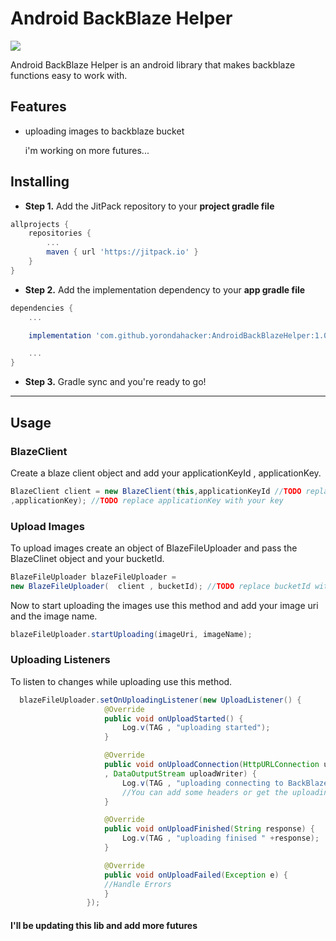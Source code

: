 
# Android BackBlaze Helper

[![](https://jitpack.io/v/yorondahacker/AndroidBackBlazeHelper.svg)](https://jitpack.io/#yorondahacker/AndroidBackBlazeHelper)


Android BackBlaze Helper is an android library that makes backblaze functions easy to work with.



## Features
- uploading images to backblaze bucket

  i'm working on more futures...







## Installing
- **Step 1.** Add the JitPack repository to your **project gradle file**
```groovy
allprojects {
    repositories {
        ...
        maven { url 'https://jitpack.io' }
    }
}
```

- **Step 2.** Add the implementation dependency to your **app gradle file**
```groovy
dependencies {
    ...

    implementation 'com.github.yorondahacker:AndroidBackBlazeHelper:1.0.0'

    ...
}
```

- **Step 3.** Gradle sync and you're ready to go!

---

## Usage

### BlazeClient

Create a blaze client object and add your applicationKeyId , applicationKey.
```java
BlazeClient client = new BlazeClient(this,applicationKeyId //TODO replace applicationKeyId with your key
,applicationKey); //TODO replace applicationKey with your key
```

### Upload Images

To upload images create an object of BlazeFileUploader
and pass the BlazeClinet object and your bucketId.
```java
BlazeFileUploader blazeFileUploader = 
new BlazeFileUploader(  client , bucketId); //TODO replace bucketId with your Bucket Id
```

Now to start uploading the images use this method and add your image uri and the image name.

```java
blazeFileUploader.startUploading(imageUri, imageName);
```


### Uploading Listeners
To listen to changes while uploading use this method.
```java
  blazeFileUploader.setOnUploadingListener(new UploadListener() {
                     @Override 
                     public void onUploadStarted() {
                         Log.v(TAG , "uploading started");
                     }

                     @Override
                     public void onUploadConnection(HttpURLConnection uploadConnection
                     , DataOutputStream uploadWriter) {
                         Log.v(TAG , "uploading connecting to BackBlaze");
                         //You can add some headers or get the uploading progress
                     }

                     @Override
                     public void onUploadFinished(String response) {
                         Log.v(TAG , "uploading finised " +response);
                     }

                     @Override
                     public void onUploadFailed(Exception e) {
                     //Handle Errors
                     }
                 });
```
#### I'll be updating this lib and add more futures
                 
